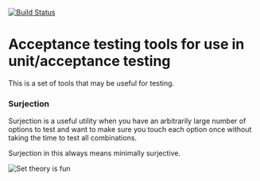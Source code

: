 [![Build Status](https://travis-ci.org/Brian-Williams/acceptanceutils.svg?branch=master)](https://travis-ci.org/Brian-Williams/acceptanceutils)

# Acceptance testing tools for use in unit/acceptance testing

This is a set of tools that may be useful for testing.

### Surjection

Surjection is a useful utility when you have an arbitrarily large number of options to test and want to make sure you
touch each option once without taking the time to test all combinations.

Surjection in this always means minimally surjective.


<!--- The first 'images' is the branch name, the second is the folder in that branch --->
![Set theory is fun](/../images/images/Surjection.svg.png?raw=true "Surjection")
